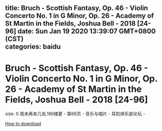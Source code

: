
title: Bruch - Scottish Fantasy, Op. 46 - Violin Concerto No. 1 in G Minor, Op. 26 - Academy of St Martin in the Fields, Joshua Bell - 2018 [24-96]
date: Sun Jan 19 2020 13:39:07 GMT+0800 (CST)    
categories: baidu
---

# Bruch - Scottish Fantasy, Op. 46 - Violin Concerto No. 1 in G Minor, Op. 26 - Academy of St Martin in the Fields, Joshua Bell - 2018 [24-96]
size: 0
 周末再来几张,186楼更 - 第68页 - 音乐与唱片 - 耳机俱乐部论坛 -
 

[How to download](https://bpcam.bemobtrk.com/go/2ceec3aa-1ca2-46d6-b9ff-aaa5c184517c?jno=5362)